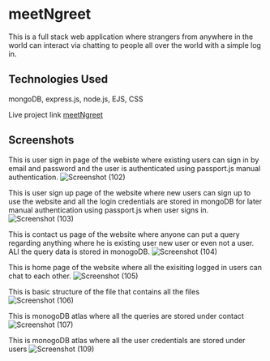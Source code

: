 # meetNgreet

This is a full stack web application where strangers from anywhere in the world can interact via chatting to people all over the world with a simple log in.


## Technologies Used

mongoDB,
express.js,
node.js,
EJS,
CSS

Live project link [meetNgreet](https://pip.pypa.io/en/stable/)

## Screenshots

This is user sign in page of the webiste where existing users can sign in by email and password and the user is authenticated using passport.js manual authentication.
![Screenshot (102)](https://user-images.githubusercontent.com/61181831/200977314-a32588c5-b1a1-41e1-b0c5-88f57ada5918.png)

This is user sign up page of the website where new users can sign up to use the website and all the login credentials are stored in mongoDB for later manual authentication using passport.js when user signs in.
![Screenshot (103)](https://user-images.githubusercontent.com/61181831/200977786-f1c9f516-2adc-45e9-99b1-242dd8c3c360.png)

This is contact us page of the website where anyone can put a query regarding anything where he is existing user new user or even not a user. ALl the query data is stored in monogoDB.
![Screenshot (104)](https://user-images.githubusercontent.com/61181831/200977819-7bee65ba-18f4-433c-8648-51b884c70d49.png)

This is home page of the website where all the exisiting logged in users can chat to each other.
![Screenshot (105)](https://user-images.githubusercontent.com/61181831/200978074-aa3364a9-61fe-4cc0-bc74-830f7341574a.png)

This is basic structure of the file that contains all the files
![Screenshot (106)](https://user-images.githubusercontent.com/61181831/200978772-292d6dbf-a83e-4939-98a0-d3055b1d74bc.png)

This is monogoDB atlas where all the queries are stored under contact
![Screenshot (107)](https://user-images.githubusercontent.com/61181831/200980220-1bf50f05-25b4-4bf7-bd76-dde72e10dd33.png)

This is monogoDB atlas where all the user credentials are stored under users
![Screenshot (109)](https://user-images.githubusercontent.com/61181831/200980271-644e6ac1-eb7d-44ed-8048-3a9aeb640941.png)


